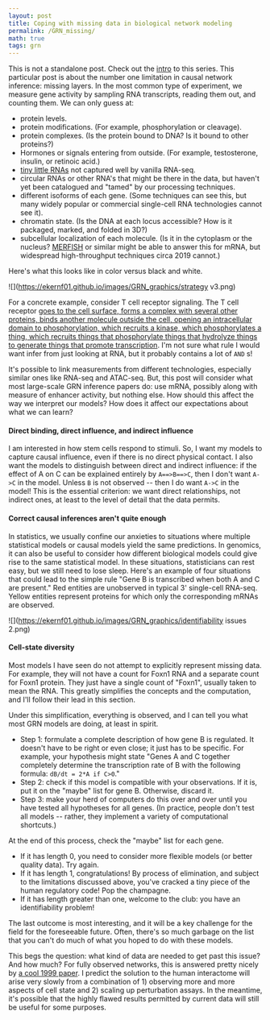 ```yaml
---
layout: post
title: Coping with missing data in biological network modeling
permalink: /GRN_missing/
math: true
tags: grn
---
```


This is not a standalone post. Check out the [intro](https://ekernf01.github.io/GRN_intro) to this series. This particular post is about the number one limitation in causal network inference: missing layers. In the most common type of experiment, we measure gene activity by sampling RNA transcripts, reading them out, and counting them. We can only guess at: 

- protein levels.
- protein modifications. (For example, phosphorylation or cleavage).
- protein complexes. (Is the protein bound to DNA? Is it bound to other proteins?)
- Hormones or signals entering from outside. (For example, testosterone, insulin, or retinoic acid.)
- [tiny little RNAs](https://en.wikipedia.org/wiki/MicroRNA) not captured well by vanilla RNA-seq.
- circular RNAs or other RNA's that might be there in the data, but haven't yet been catalogued and "tamed" by our processing techniques.
- different isoforms of each gene. (Some techniques can see this, but many widely popular or commercial single-cell RNA technologies cannot see it).
- chromatin state. (Is the DNA at each locus accessible? How is it packaged, marked, and folded in 3D?)
- subcellular localization of each molecule. (Is it in the cytoplasm or the nucleus? [MERFISH](<http://zhuang.harvard.edu/merfish.html>) or similar might be able to answer this for mRNA, but widespread high-throughput techniques circa 2019 cannot.)

Here's what this looks like in color versus black and white.

![](https://ekernf01.github.io/images/GRN_graphics/strategy v3.png)

For a concrete example, consider T cell receptor signaling. The T cell receptor [goes to the cell surface, forms a complex with several other proteins, binds another molecule outside the cell, opening an intracellular domain to phosphorylation, which recruits a kinase, which phosphorylates a thing, which recruits things that phosphorylate things that hydrolyze things to generate things that promote transcription](https://www.cellsignal.com/contents/science-cst-pathways-immunology-and-inflammation/t-cell-receptor-signaling-interactive-pathway/pathways-tcell). I'm not sure what rule I would want infer from just looking at RNA, but it probably contains a lot of `AND` s!

It's possible to link measurements from different technologies, especially similar ones like RNA-seq and ATAC-seq. But, this post will consider what most large-scale GRN inference papers do: use mRNA, possibly along with measure of enhancer activity, but nothing else. How should this affect the way we interpret our models? How does it affect our expectations about what we can learn?

#### Direct binding, direct influence, and indirect influence

I am interested in how stem cells respond to stimuli. So, I want my models to capture causal influence, even if there is no direct physical contact. I also want the models to distinguish between direct and indirect influence: if the effect of A on C can be explained entirely by `A==>B==>C`, then I don't want `A->C` in the model. Unless `B` is not observed -- then I do want `A->C` in the model! This is the essential criterion: we want direct relationships, not indirect ones, at least to the level of detail that the data permits.

#### Correct causal inferences aren't quite enough

In statistics, we usually confine our anxieties to situations where multiple statistical models or causal models yield the same predictions. In genomics,  it can also be useful to consider how different biological models could give rise to the same statistical model. In these situations, statisticians can rest easy, but we still need to lose sleep. Here's an example of four situations that could lead to the simple rule "Gene B is transcribed when both A and C are present." Red entities are unobserved in typical 3' single-cell RNA-seq. Yellow entities represent proteins for which only the corresponding mRNAs are observed.

![](https://ekernf01.github.io/images/GRN_graphics/identifiability issues 2.png)


#### Cell-state diversity

Most models I have seen do not attempt to explicitly represent missing data. For example, they will not have a count for Foxn1 RNA and a separate count for Foxn1 protein. They just have a single count of "Foxn1", usually taken to mean the RNA. This greatly simplifies the concepts and the computation, and I'll follow their lead in this section. 

Under this simplification, everything is observed, and I can tell you what most GRN models are doing, at least in spirit. 

- Step 1: formulate a complete description of how gene B is regulated. It doesn't have to be right or even close; it just has to be specific. For example, your hypothesis might state "Genes A and C together completely determine the transcription rate of B with the following formula: `dB/dt = 2*A if C>0`." 
- Step 2: check if this model is compatible with your observations. If it is, put it on the "maybe" list for gene B. Otherwise, discard it.
- Step 3: make your herd of computers do this over and over until you have tested all hypotheses for all genes. (In practice, people don't test all models -- rather, they implement a variety of computational shortcuts.)

At the end of this process, check the "maybe" list for each gene. 

- If it has length 0, you need to consider more flexible models (or better quality data). Try again.
- If it has length 1, congratulations! By process of elimination, and subject to the limitations discussed above, you've cracked a tiny piece of the human regulatory code! Pop the champagne.
- If it has length greater than one, welcome to the club: you have an identifiability problem!

The last outcome is most interesting, and it will be a key challenge for the field for the foreseeable future. Often, there's so much garbage on the list that you can't do much of what you hoped to do with these models. 

This begs the question: what kind of data are needed to get past this issue? And how much? For fully observed networks, this is answered pretty nicely by [a cool 1999 paper](https://ekernf01.github.io/GRN_akutsu/). I predict the solution to the human interactome will arise very slowly from a combination of 1) observing more and more aspects of cell state and 2) scaling up perturbation assays. In the meantime, it's possible that the highly flawed results permitted by current data will still be useful for some purposes.
